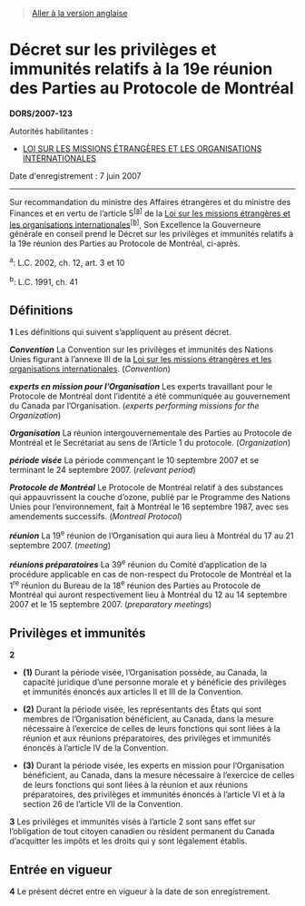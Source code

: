 > [Aller à la version anglaise](/en/Regulations/Statutory%20Orders%20and%20Regulations/2007/123.md)

# Décret sur les privilèges et immunités relatifs à la 19e réunion des Parties au Protocole de Montréal

**DORS/2007-123**

Autorités habilitantes : 
- [LOI SUR LES MISSIONS ÉTRANGÈRES ET LES ORGANISATIONS INTERNATIONALES](/fr/Lois/Lois%20du%20Canada/1991/ch.%2041.md)

Date d'enregistrement : 7 juin 2007

----------

Sur recommandation du ministre des Affaires étrangères et du ministre des Finances et en vertu de l’article 5<sup><a href='#nbp_2444_hq_1979'>[a]</a></sup> de la [Loi sur les missions étrangères et les organisations internationales](/fr/Lois/Lois%20du%20Canada/1991/ch.%2041.md)<sup><a href='#nbp_2444_hq_1982'>[b]</a></sup>, Son Excellence la Gouverneure générale en conseil prend le Décret sur les privilèges et immunités relatifs à la 19e réunion des Parties au Protocole de Montréal, ci-après.

<a name='nbp_2444_hq_1979'><sup>a</sup></a>: L.C. 2002, ch. 12, art. 3 et 10<br />

<a name='nbp_2444_hq_1982'><sup>b</sup></a>: L.C. 1991, ch. 41<br />




## Définitions


**1** Les définitions qui suivent s’appliquent au présent décret.

***Convention*** La Convention sur les privilèges et immunités des Nations Unies figurant à l’annexe III de la [Loi sur les missions étrangères et les organisations internationales](/fr/Lois/Lois%20du%20Canada/1991/ch.%2041.md). (*Convention*)

***experts en mission pour l’Organisation*** Les experts travaillant pour le Protocole de Montréal dont l’identité a été communiquée au gouvernement du Canada par l’Organisation. (*experts performing missions for the Organization*)

***Organisation*** La réunion intergouvernementale des Parties au Protocole de Montréal et le Secrétariat au sens de l’Article 1 du protocole. (*Organization*)

***période visée*** La période commençant le 10 septembre 2007 et se terminant le 24 septembre 2007. (*relevant period*)

***Protocole de Montréal*** Le Protocole de Montréal relatif à des substances qui appauvrissent la couche d’ozone, publié par le Programme des Nations Unies pour l’environnement, fait à Montréal le 16 septembre 1987, avec ses amendements successifs. (*Montreal Protocol*)

***réunion*** La 19<sup>e</sup> réunion de l’Organisation qui aura lieu à Montréal du 17 au 21 septembre 2007. (*meeting*)

***réunions préparatoires*** La 39<sup>e</sup> réunion du Comité d’application de la procédure applicable en cas de non-respect du Protocole de Montréal et la 1<sup>re</sup> réunion du Bureau de la 18<sup>e</sup> réunion des Parties au Protocole de Montréal qui auront respectivement lieu à Montréal du 12 au 14 septembre 2007 et le 15 septembre 2007. (*preparatory meetings*)




## Privilèges et immunités


**2** 

- **(1)** Durant la période visée, l’Organisation possède, au Canada, la capacité juridique d’une personne morale et y bénéficie des privilèges et immunités énoncés aux articles II et III de la Convention.

- **(2)** Durant la période visée, les représentants des États qui sont membres de l’Organisation bénéficient, au Canada, dans la mesure nécessaire à l’exercice de celles de leurs fonctions qui sont liées à la réunion et aux réunions préparatoires, des privilèges et immunités énoncés à l’article IV de la Convention.

- **(3)** Durant la période visée, les experts en mission pour l’Organisation bénéficient, au Canada, dans la mesure nécessaire à l’exercice de celles de leurs fonctions qui sont liées à la réunion et aux réunions préparatoires, des privilèges et immunités énoncés à l’article VI et à la section 26 de l’article VII de la Convention.



**3** Les privilèges et immunités visés à l’article 2 sont sans effet sur l’obligation de tout citoyen canadien ou résident permanent du Canada d’acquitter les impôts et les droits qui y sont légalement établis.




## Entrée en vigueur


**4** Le présent décret entre en vigueur à la date de son enregistrement.


